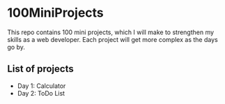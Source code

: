 # 100MiniProjects
This repo contains 100 mini projects, which I will make to strengthen my skills as a web developer.
Each project will get more complex as the days go by.

## List of projects
- Day 1: Calculator
- Day 2: ToDo List
